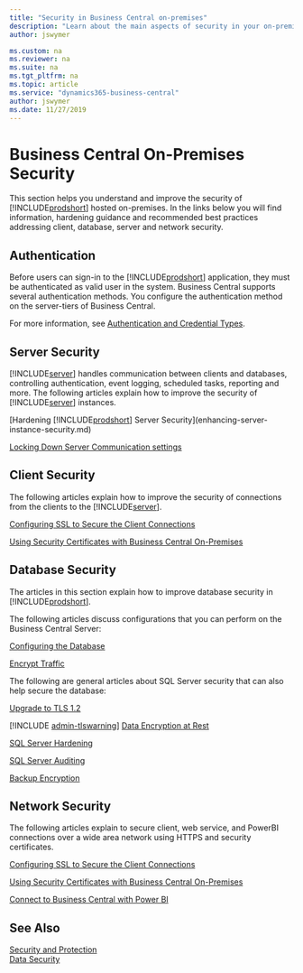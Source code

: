 ```yaml
---
title: "Security in Business Central on-premises"
description: "Learn about the main aspects of security in your on-premises deployment of Dynamics 365 Business Central."
author: jswymer

ms.custom: na
ms.reviewer: na
ms.suite: na
ms.tgt_pltfrm: na
ms.topic: article
ms.service: "dynamics365-business-central"
author: jswymer
ms.date: 11/27/2019
---
```

# Business Central On-Premises Security

This section helps you understand and improve the security of [!INCLUDE[prodshort](../developer/includes/prodshort.md)] hosted on-premises. In the links below you will find information, hardening guidance and recommended best practices addressing client, database, server and network security.  

## Authentication

Before users can sign-in to the [!INCLUDE[prodshort](../developer/includes/prodshort.md)] application, they must be authenticated as valid user in the system. Business Central supports several authentication methods. You configure the authentication method on the server-tiers of Business Central.

For more information, see [Authentication and Credential Types](../administration/users-credential-types.md).

## Server Security

[!INCLUDE[server](../developer/includes/server.md)] handles communication between clients and databases, controlling authentication, event logging, scheduled tasks, reporting and more. The following articles explain how to improve the security of [!INCLUDE[server](../developer/includes/server.md)] instances.

[Hardening [!INCLUDE[prodshort](../developer/includes/prodshort.md)] Server Security](enhancing-server-instance-security.md)  

[Locking Down Server Communication settings](security-lock-down-server-communication.md)  

<!-- [Using Multiple Business Central Servers for Stability](security-multiple-server-instances.md) available soon-->  

## Client Security

The following articles explain how to improve the security of connections from the clients to the [!INCLUDE[server](../developer/includes/server.md)].  

[Configuring SSL to Secure the Client Connections](../deployment/configure-ssl-web-client-connection.md)

[Using Security Certificates with Business Central On-Premises](../deployment/implement-security-certificates-production-environment.md)

## Database Security

The articles in this section explain how to improve database security in [!INCLUDE[prodshort](../developer/includes/prodshort.md)].

The following articles discuss configurations that you can perform on the Business Central Server:

[Configuring the Database](../administration/configure-sql-server-authentication.md)

[Encrypt Traffic](enhancing-server-instance-security.md#data-encryption)

<!-- coming soon [Minimum database user privileges](security-minimum-database-user-privileges.md)  -->

The following are general articles about SQL Server security that can also help secure the database:

[Upgrade to TLS 1.2](https://support.microsoft.com/help/3135244/tls-1-2-support-for-microsoft-sql-server)
  
[!INCLUDE [admin-tlswarning](../developer/includes/admin-tlswarning.md)]
[Data Encryption at Rest](transparent-data-encryption.md)

[SQL Server Hardening](/sql/relational-databases/security/securing-sql-server?view=sql-server-2017)
  
[SQL Server Auditing](/sql/relational-databases/security/auditing/sql-server-audit-database-engine?view=sql-server-2017)

[Backup Encryption](/sql/relational-databases/backup-restore/backup-encryption?view=sql-server-2017)

## Network Security

The following articles explain to secure client, web service, and PowerBI connections over a wide area network using HTTPS and security certificates. 

[Configuring SSL to Secure the Client Connections](../deployment/configure-ssl-web-client-connection.md)

[Using Security Certificates with Business Central On-Premises](../deployment/implement-security-certificates-production-environment.md)

[Connect to Business Central with Power BI](/power-bi/service-connect-to-microsoft-dynamics-nav)

## See Also  

[Security and Protection](security-and-protection.md)  
[Data Security](data-security.md)  
